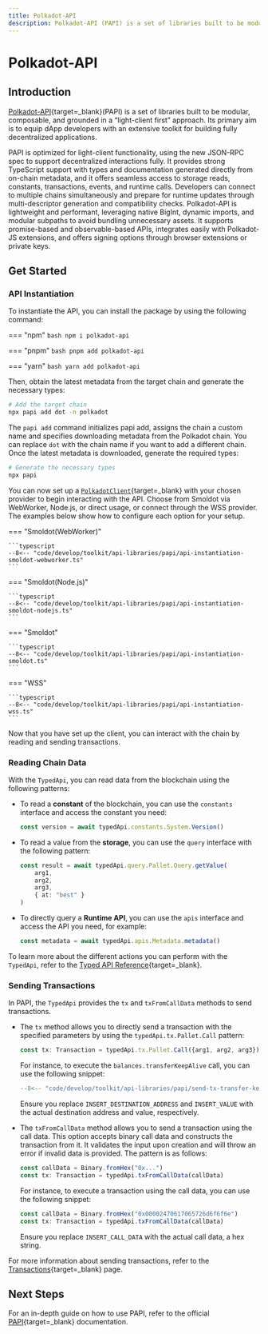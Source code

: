 ```yaml
---
title: Polkadot-API
description: Polkadot-API (PAPI) is a set of libraries built to be modular, composable, and grounded in a “light-client first” approach.
---
```


# Polkadot-API

## Introduction

[Polkadot-API](https://papi.how/){target=\_blank}(PAPI) is a set of libraries built to be modular, composable, and grounded in a “light-client first” approach. Its primary aim is to equip dApp developers with an extensive toolkit for building fully decentralized applications.

PAPI is optimized for light-client functionality, using the new JSON-RPC spec to support decentralized interactions fully. It provides strong TypeScript support with types and documentation generated directly from on-chain metadata, and it offers seamless access to storage reads, constants, transactions, events, and runtime calls. Developers can connect to multiple chains simultaneously and prepare for runtime updates through multi-descriptor generation and compatibility checks. Polkadot-API is lightweight and performant, leveraging native BigInt, dynamic imports, and modular subpaths to avoid bundling unnecessary assets. It supports promise-based and observable-based APIs, integrates easily with Polkadot-JS extensions, and offers signing options through browser extensions or private keys.

## Get Started

### API Instantiation

To instantiate the API, you can install the package by using the following command:

=== "npm"
    ```bash
    npm i polkadot-api
    ```

=== "pnpm"
    ```bash
    pnpm add polkadot-api
    ```

=== "yarn"
    ```bash
    yarn add polkadot-api
    ```

Then, obtain the latest metadata from the target chain and generate the necessary types:

```bash
# Add the target chain
npx papi add dot -n polkadot
```

The `papi add` command initializes papi add, assigns the chain a custom name and specifies downloading metadata from the Polkadot chain. You can replace `dot` with the chain name if you want to add a different chain. Once the latest metadata is downloaded, generate the required types:

```bash
# Generate the necessary types
npx papi
```

You can now set up a [`PolkadotClient`](https://github.com/polkadot-api/polkadot-api/blob/main/packages/client/src/types.ts#L153){target=\_blank} with your chosen provider to begin interacting with the API. Choose from Smoldot via WebWorker, Node.js, or direct usage, or connect through the WSS provider. The examples below show how to configure each option for your setup.

=== "Smoldot(WebWorker)"

    ```typescript
    --8<-- "code/develop/toolkit/api-libraries/papi/api-instantiation-smoldot-webworker.ts"
    ```

=== "Smoldot(Node.js)"

    ```typescript
    --8<-- "code/develop/toolkit/api-libraries/papi/api-instantiation-smoldot-nodejs.ts"
    ```

=== "Smoldot"

    ```typescript
    --8<-- "code/develop/toolkit/api-libraries/papi/api-instantiation-smoldot.ts"
    ```

=== "WSS"

    ```typescript
    --8<-- "code/develop/toolkit/api-libraries/papi/api-instantiation-wss.ts"
    ```

Now that you have set up the client, you can interact with the chain by reading and sending transactions.

### Reading Chain Data

With the `TypedApi`, you can read data from the blockchain using the following patterns:

- To read a **constant** of the blockchain, you can use the `constants` interface and access the constant you need:

    ```typescript
    const version = await typedApi.constants.System.Version()
    ```

- To read a value from the **storage**, you can use the `query` interface with the following pattern:

    ```typescript
    const result = await typedApi.query.Pallet.Query.getValue(
        arg1,
        arg2,
        arg3,
        { at: "best" }
    )
    ```

- To directly query a **Runtime API**, you can use the `apis` interface and access the API you need, for example:

    ```typescript
    const metadata = await typedApi.apis.Metadata.metadata()
    ```

To learn more about the different actions you can perform with the `TypedApi`, refer to the [Typed API Reference](https://papi.how/typed){target=\_blank}.

### Sending Transactions

In PAPI, the `TypedApi` provides the `tx` and `txFromCallData` methods to send transactions. 

- The `tx` method allows you to directly send a transaction with the specified parameters by using the `typedApi.tx.Pallet.Call` pattern:

    ```typescript
    const tx: Transaction = typedApi.tx.Pallet.Call({arg1, arg2, arg3})
    ``` 

    For instance, to execute the `balances.transferKeepAlive` call, you can use the following snippet:

    ```typescript
    --8<-- "code/develop/toolkit/api-libraries/papi/send-tx-transfer-keep-alive.ts"
    ```

    Ensure you replace `INSERT_DESTINATION_ADDRESS` and `INSERT_VALUE` with the actual destination address and value, respectively.

- The `txFromCallData` method allows you to send a transaction using the call data. This option accepts binary call data and constructs the transaction from it. It validates the input upon creation and will throw an error if invalid data is provided. The pattern is as follows:

    ```typescript
    const callData = Binary.fromHex("0x...")
    const tx: Transaction = typedApi.txFromCallData(callData)
    ``` 

    For instance, to execute a transaction using the call data, you can use the following snippet:

    ```typescript
    const callData = Binary.fromHex("0x00002470617065726d6f6f6e")
    const tx: Transaction = typedApi.txFromCallData(callData)
    ```

    Ensure you replace `INSERT_CALL_DATA` with the actual call data, a hex string.

For more information about sending transactions, refer to the [Transactions](https://papi.how/typed/tx#transactions){target=\_blank} page.

## Next Steps

For an in-depth guide on how to use PAPI, refer to the official [PAPI](https://papi.how/typed){target=\_blank} documentation.
